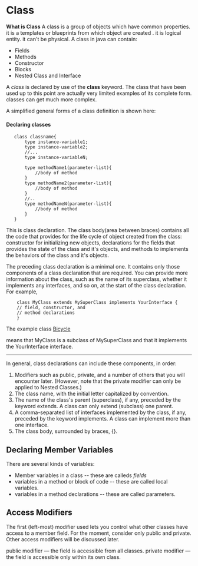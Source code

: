 # Class

**What is Class**
A class is a group of objects which have common properties. it is a templates or blueprints from which object are created . it is logical entity. it can't be physical.
A class in java can contain:

- Fields
- Methods
- Constructor
- Blocks
- Nested Class and Interface

A _class_ is declared by use of the **class** keyword. The class that have been used up to this point are actually very limited examples of its complete form. classes can get much more complex.

A simplified general forms of a class definition is shown here:

#### Declaring classes

```
   class classname{
       type instance-variable1;
       type instance-variable2;
       //...
       type instance-variableN;

       type methodName1(parameter-list){
           //body of method
       }
       type methodName2(parameter-list){
           //body of method
       }
       //..
       type methodNameN(parameter-list){
           //body of method
       }
   }
```

This is class declaration. The class body(area between braces) contains all the code that provides for the life cycle of object created from the class: constructor for initializing new objects, declarations for the fields that provides the state of the class and it's objects, and methods to implements the behaviors of the class and it's objects.

The preceding class declaration is a minimal one. It contains only those components of a class declaration that are required. You can provide more information about the class, such as the name of its superclass, whether it implements any interfaces, and so on, at the start of the class declaration. For example,

```
    class MyClass extends MySuperClass implements YourInterface {
    // field, constructor, and
    // method declarations
    }
```

The example class [Bicycle](Bicycle.java)

means that MyClass is a subclass of MySuperClass and that it implements the YourInterface interface.

---

In general, class declarations can include these components, in order:

1. Modifiers such as public, private, and a number of others that you will encounter later. (However, note that the private modifier can only be applied to Nested Classes.)
2. The class name, with the initial letter capitalized by convention.
3. The name of the class's parent (superclass), if any, preceded by the keyword extends. A class can only extend (subclass) one parent.
4. A comma-separated list of interfaces implemented by the class, if any, preceded by the keyword implements. A class can implement more than one interface.
5. The class body, surrounded by braces, {}.

## Declaring Member Variables

There are several kinds of variables:

- Member variables in a class -- these are calleds _fields_
- variables in a method or block of code -- these are called local variables.
- variables in a method declarations -- these are called parameters.

## Access Modifiers

The first (left-most) modifier used lets you control what other classes have access to a member field. For the moment, consider only public and private. Other access modifiers will be discussed later.

public modifier — the field is accessible from all classes.
private modifier — the field is accessible only within its own class.
